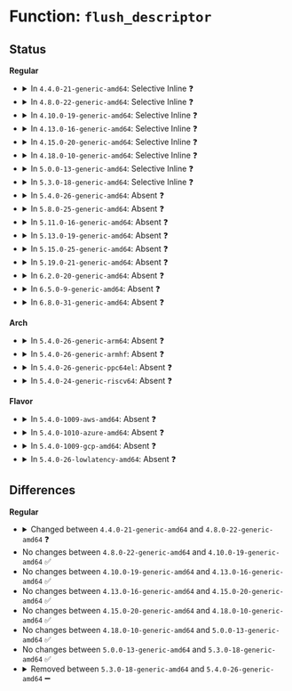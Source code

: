 # Function: <code>flush_descriptor</code>

## Status
<b>Regular</b>
<ul>
<li>
<details>
<summary>In <code>4.4.0-21-generic-amd64</code>: Selective Inline ❓</summary>

```c
void flush_descriptor(journal_t * journal, struct buffer_head * descriptor, int offset, int write_op)
```

```json
{
  "name": "flush_descriptor",
  "collision_type": "Unique Static",
  "inline_type": "Selective",
  "funcs": [
    {
      "addr": 18446744071581914720,
      "name": "flush_descriptor",
      "external": false,
      "loc": "fs/jbd2/revoke.c:655",
      "file": "fs/jbd2/revoke.c",
      "inline": "not declared, inlined",
      "caller_inline": [],
      "caller_func": [
        "fs/jbd2/revoke.c:jbd2_journal_write_revoke_records",
        "fs/jbd2/revoke.c:jbd2_journal_write_revoke_records"
      ]
    }
  ],
  "symbols": [
    {
      "addr": 18446744071581914720,
      "name": "flush_descriptor",
      "section": ".text",
      "bind": "STB_LOCAL",
      "size": 326
    }
  ]
}
```
</details>
</li>
<li>
<details>
<summary>In <code>4.8.0-22-generic-amd64</code>: Selective Inline ❓</summary>

```c
void flush_descriptor(journal_t * journal, struct buffer_head * descriptor, int offset)
```

```json
{
  "name": "flush_descriptor",
  "collision_type": "Unique Static",
  "inline_type": "Selective",
  "funcs": [
    {
      "addr": 18446744071582101696,
      "name": "flush_descriptor",
      "external": false,
      "loc": "fs/jbd2/revoke.c:633",
      "file": "fs/jbd2/revoke.c",
      "inline": "not declared, inlined",
      "caller_inline": [],
      "caller_func": [
        "fs/jbd2/revoke.c:jbd2_journal_write_revoke_records",
        "fs/jbd2/revoke.c:jbd2_journal_write_revoke_records"
      ]
    }
  ],
  "symbols": [
    {
      "addr": 18446744071582101696,
      "name": "flush_descriptor",
      "section": ".text",
      "bind": "STB_LOCAL",
      "size": 62
    }
  ]
}
```
</details>
</li>
<li>
<details>
<summary>In <code>4.10.0-19-generic-amd64</code>: Selective Inline ❓</summary>

```c
void flush_descriptor(journal_t * journal, struct buffer_head * descriptor, int offset)
```

```json
{
  "name": "flush_descriptor",
  "collision_type": "Unique Static",
  "inline_type": "Selective",
  "funcs": [
    {
      "addr": 18446744071582191776,
      "name": "flush_descriptor",
      "external": false,
      "loc": "fs/jbd2/revoke.c:634",
      "file": "fs/jbd2/revoke.c",
      "inline": "not declared, inlined",
      "caller_inline": [],
      "caller_func": [
        "fs/jbd2/revoke.c:jbd2_journal_write_revoke_records",
        "fs/jbd2/revoke.c:jbd2_journal_write_revoke_records"
      ]
    }
  ],
  "symbols": [
    {
      "addr": 18446744071582191776,
      "name": "flush_descriptor",
      "section": ".text",
      "bind": "STB_LOCAL",
      "size": 62
    }
  ]
}
```
</details>
</li>
<li>
<details>
<summary>In <code>4.13.0-16-generic-amd64</code>: Selective Inline ❓</summary>

```c
void flush_descriptor(journal_t * journal, struct buffer_head * descriptor, int offset)
```

```json
{
  "name": "flush_descriptor",
  "collision_type": "Unique Static",
  "inline_type": "Selective",
  "funcs": [
    {
      "addr": 18446744071582277632,
      "name": "flush_descriptor",
      "external": false,
      "loc": "fs/jbd2/revoke.c:634",
      "file": "fs/jbd2/revoke.c",
      "inline": "not declared, inlined",
      "caller_inline": [],
      "caller_func": [
        "fs/jbd2/revoke.c:jbd2_journal_write_revoke_records",
        "fs/jbd2/revoke.c:jbd2_journal_write_revoke_records"
      ]
    }
  ],
  "symbols": [
    {
      "addr": 18446744071582277632,
      "name": "flush_descriptor",
      "section": ".text",
      "bind": "STB_LOCAL",
      "size": 62
    }
  ]
}
```
</details>
</li>
<li>
<details>
<summary>In <code>4.15.0-20-generic-amd64</code>: Selective Inline ❓</summary>

```c
void flush_descriptor(journal_t * journal, struct buffer_head * descriptor, int offset)
```

```json
{
  "name": "flush_descriptor",
  "collision_type": "Unique Static",
  "inline_type": "Selective",
  "funcs": [
    {
      "addr": 18446744071582426768,
      "name": "flush_descriptor",
      "external": false,
      "loc": "fs/jbd2/revoke.c:634",
      "file": "fs/jbd2/revoke.c",
      "inline": "not declared, inlined",
      "caller_inline": [],
      "caller_func": [
        "fs/jbd2/revoke.c:jbd2_journal_write_revoke_records",
        "fs/jbd2/revoke.c:jbd2_journal_write_revoke_records"
      ]
    }
  ],
  "symbols": [
    {
      "addr": 18446744071582426768,
      "name": "flush_descriptor",
      "section": ".text",
      "bind": "STB_LOCAL",
      "size": 64
    }
  ]
}
```
</details>
</li>
<li>
<details>
<summary>In <code>4.18.0-10-generic-amd64</code>: Selective Inline ❓</summary>

```c
void flush_descriptor(journal_t * journal, struct buffer_head * descriptor, int offset)
```

```json
{
  "name": "flush_descriptor",
  "collision_type": "Unique Static",
  "inline_type": "Selective",
  "funcs": [
    {
      "addr": 18446744071582616560,
      "name": "flush_descriptor",
      "external": false,
      "loc": "fs/jbd2/revoke.c:627",
      "file": "fs/jbd2/revoke.c",
      "inline": "not declared, inlined",
      "caller_inline": [],
      "caller_func": [
        "fs/jbd2/revoke.c:jbd2_journal_write_revoke_records",
        "fs/jbd2/revoke.c:jbd2_journal_write_revoke_records"
      ]
    }
  ],
  "symbols": [
    {
      "addr": 18446744071582616560,
      "name": "flush_descriptor",
      "section": ".text",
      "bind": "STB_LOCAL",
      "size": 81
    }
  ]
}
```
</details>
</li>
<li>
<details>
<summary>In <code>5.0.0-13-generic-amd64</code>: Selective Inline ❓</summary>

```c
void flush_descriptor(journal_t * journal, struct buffer_head * descriptor, int offset)
```

```json
{
  "name": "flush_descriptor",
  "collision_type": "Unique Static",
  "inline_type": "Selective",
  "funcs": [
    {
      "addr": 18446744071582718304,
      "name": "flush_descriptor",
      "external": false,
      "loc": "fs/jbd2/revoke.c:627",
      "file": "fs/jbd2/revoke.c",
      "inline": "not declared, inlined",
      "caller_inline": [],
      "caller_func": [
        "fs/jbd2/revoke.c:jbd2_journal_write_revoke_records",
        "fs/jbd2/revoke.c:jbd2_journal_write_revoke_records"
      ]
    }
  ],
  "symbols": [
    {
      "addr": 18446744071582718304,
      "name": "flush_descriptor",
      "section": ".text",
      "bind": "STB_LOCAL",
      "size": 81
    }
  ]
}
```
</details>
</li>
<li>
<details>
<summary>In <code>5.3.0-18-generic-amd64</code>: Selective Inline ❓</summary>

```c
void flush_descriptor(journal_t * journal, struct buffer_head * descriptor, int offset)
```

```json
{
  "name": "flush_descriptor",
  "collision_type": "Unique Static",
  "inline_type": "Selective",
  "funcs": [
    {
      "addr": 18446744071582891920,
      "name": "flush_descriptor",
      "external": false,
      "loc": "fs/jbd2/revoke.c:635",
      "file": "fs/jbd2/revoke.c",
      "inline": "not declared, inlined",
      "caller_inline": [],
      "caller_func": [
        "fs/jbd2/revoke.c:jbd2_journal_write_revoke_records",
        "fs/jbd2/revoke.c:jbd2_journal_write_revoke_records"
      ]
    }
  ],
  "symbols": [
    {
      "addr": 18446744071582891920,
      "name": "flush_descriptor",
      "section": ".text",
      "bind": "STB_LOCAL",
      "size": 100
    }
  ]
}
```
</details>
</li>
<li>
<details>
<summary>In <code>5.4.0-26-generic-amd64</code>: Absent ❓</summary>

```json
{
  "name": "flush_descriptor",
  "collision_type": "Unique Static",
  "inline_type": "Selective",
  "funcs": [
    {
      "addr": 18446744071583000370,
      "name": "flush_descriptor",
      "external": false,
      "loc": "fs/jbd2/revoke.c:635",
      "file": "fs/jbd2/revoke.c",
      "inline": "not declared, inlined",
      "caller_inline": [
        "fs/jbd2/revoke.c:jbd2_journal_write_revoke_records",
        "fs/jbd2/revoke.c:jbd2_journal_write_revoke_records"
      ],
      "caller_func": [
        "fs/jbd2/revoke.c:jbd2_journal_write_revoke_records",
        "fs/jbd2/revoke.c:jbd2_journal_write_revoke_records"
      ]
    }
  ],
  "symbols": [
    {
      "addr": 18446744071582998512,
      "name": "flush_descriptor.part.0",
      "section": ".text",
      "bind": "STB_LOCAL",
      "size": 87
    }
  ]
}
```
</details>
</li>
<li>
<details>
<summary>In <code>5.8.0-25-generic-amd64</code>: Absent ❓</summary>

```json
{
  "name": "flush_descriptor",
  "collision_type": "Unique Static",
  "inline_type": "Selective",
  "funcs": [
    {
      "addr": 18446744071583315386,
      "name": "flush_descriptor",
      "external": false,
      "loc": "fs/jbd2/revoke.c:641",
      "file": "fs/jbd2/revoke.c",
      "inline": "not declared, inlined",
      "caller_inline": [
        "fs/jbd2/revoke.c:write_one_revoke_record",
        "fs/jbd2/revoke.c:jbd2_journal_write_revoke_records"
      ],
      "caller_func": [
        "fs/jbd2/revoke.c:write_one_revoke_record",
        "fs/jbd2/revoke.c:jbd2_journal_write_revoke_records"
      ]
    }
  ],
  "symbols": [
    {
      "addr": 18446744071583315056,
      "name": "flush_descriptor.part.0",
      "section": ".text",
      "bind": "STB_LOCAL",
      "size": 89
    }
  ]
}
```
</details>
</li>
<li>
<details>
<summary>In <code>5.11.0-16-generic-amd64</code>: Absent ❓</summary>

```json
{
  "name": "flush_descriptor",
  "collision_type": "Unique Static",
  "inline_type": "Selective",
  "funcs": [
    {
      "addr": 18446744071583430298,
      "name": "flush_descriptor",
      "external": false,
      "loc": "fs/jbd2/revoke.c:641",
      "file": "fs/jbd2/revoke.c",
      "inline": "not declared, inlined",
      "caller_inline": [
        "fs/jbd2/revoke.c:write_one_revoke_record",
        "fs/jbd2/revoke.c:jbd2_journal_write_revoke_records"
      ],
      "caller_func": [
        "fs/jbd2/revoke.c:write_one_revoke_record",
        "fs/jbd2/revoke.c:jbd2_journal_write_revoke_records"
      ]
    }
  ],
  "symbols": [
    {
      "addr": 18446744071583429968,
      "name": "flush_descriptor.part.0",
      "section": ".text",
      "bind": "STB_LOCAL",
      "size": 89
    }
  ]
}
```
</details>
</li>
<li>
<details>
<summary>In <code>5.13.0-19-generic-amd64</code>: Absent ❓</summary>

```json
{
  "name": "flush_descriptor",
  "collision_type": "Unique Static",
  "inline_type": "Selective",
  "funcs": [
    {
      "addr": 18446744071583454474,
      "name": "flush_descriptor",
      "external": false,
      "loc": "fs/jbd2/revoke.c:641",
      "file": "fs/jbd2/revoke.c",
      "inline": "not declared, inlined",
      "caller_inline": [
        "fs/jbd2/revoke.c:jbd2_journal_write_revoke_records",
        "fs/jbd2/revoke.c:jbd2_journal_write_revoke_records"
      ],
      "caller_func": [
        "fs/jbd2/revoke.c:jbd2_journal_write_revoke_records",
        "fs/jbd2/revoke.c:jbd2_journal_write_revoke_records"
      ]
    }
  ],
  "symbols": [
    {
      "addr": 18446744071583452608,
      "name": "flush_descriptor.part.0",
      "section": ".text",
      "bind": "STB_LOCAL",
      "size": 89
    }
  ]
}
```
</details>
</li>
<li>
<details>
<summary>In <code>5.15.0-25-generic-amd64</code>: Absent ❓</summary>

```json
{
  "name": "flush_descriptor",
  "collision_type": "Unique Static",
  "inline_type": "Selective",
  "funcs": [
    {
      "addr": 18446744071583805066,
      "name": "flush_descriptor",
      "external": false,
      "loc": "fs/jbd2/revoke.c:641",
      "file": "fs/jbd2/revoke.c",
      "inline": "not declared, inlined",
      "caller_inline": [
        "fs/jbd2/revoke.c:jbd2_journal_write_revoke_records",
        "fs/jbd2/revoke.c:jbd2_journal_write_revoke_records"
      ],
      "caller_func": [
        "fs/jbd2/revoke.c:jbd2_journal_write_revoke_records",
        "fs/jbd2/revoke.c:jbd2_journal_write_revoke_records"
      ]
    }
  ],
  "symbols": [
    {
      "addr": 18446744071583803152,
      "name": "flush_descriptor.part.0",
      "section": ".text",
      "bind": "STB_LOCAL",
      "size": 89
    }
  ]
}
```
</details>
</li>
<li>
<details>
<summary>In <code>5.19.0-21-generic-amd64</code>: Absent ❓</summary>

```json
{
  "name": "flush_descriptor",
  "collision_type": "Unique Static",
  "inline_type": "Selective",
  "funcs": [
    {
      "addr": 18446744071584370008,
      "name": "flush_descriptor",
      "external": false,
      "loc": "fs/jbd2/revoke.c:641",
      "file": "fs/jbd2/revoke.c",
      "inline": "not declared, inlined",
      "caller_inline": [
        "fs/jbd2/revoke.c:jbd2_journal_write_revoke_records",
        "fs/jbd2/revoke.c:jbd2_journal_write_revoke_records"
      ],
      "caller_func": [
        "fs/jbd2/revoke.c:jbd2_journal_write_revoke_records",
        "fs/jbd2/revoke.c:jbd2_journal_write_revoke_records"
      ]
    }
  ],
  "symbols": [
    {
      "addr": 18446744071584367792,
      "name": "flush_descriptor.part.0",
      "section": ".text",
      "bind": "STB_LOCAL",
      "size": 84
    }
  ]
}
```
</details>
</li>
<li>
<details>
<summary>In <code>6.2.0-20-generic-amd64</code>: Absent ❓</summary>

```json
{
  "name": "flush_descriptor",
  "collision_type": "Unique Static",
  "inline_type": "Selective",
  "funcs": [
    {
      "addr": 18446744071585021592,
      "name": "flush_descriptor",
      "external": false,
      "loc": "fs/jbd2/revoke.c:641",
      "file": "fs/jbd2/revoke.c",
      "inline": "not declared, inlined",
      "caller_inline": [
        "fs/jbd2/revoke.c:jbd2_journal_write_revoke_records",
        "fs/jbd2/revoke.c:jbd2_journal_write_revoke_records"
      ],
      "caller_func": [
        "fs/jbd2/revoke.c:jbd2_journal_write_revoke_records",
        "fs/jbd2/revoke.c:jbd2_journal_write_revoke_records"
      ]
    }
  ],
  "symbols": [
    {
      "addr": 18446744071585019104,
      "name": "flush_descriptor.part.0",
      "section": ".text",
      "bind": "STB_LOCAL",
      "size": 84
    }
  ]
}
```
</details>
</li>
<li>
<details>
<summary>In <code>6.5.0-9-generic-amd64</code>: Absent ❓</summary>

```json
{
  "name": "flush_descriptor",
  "collision_type": "Unique Static",
  "inline_type": "Selective",
  "funcs": [
    {
      "addr": 18446744071585248859,
      "name": "flush_descriptor",
      "external": false,
      "loc": "fs/jbd2/revoke.c:641",
      "file": "fs/jbd2/revoke.c",
      "inline": "not declared, inlined",
      "caller_inline": [
        "fs/jbd2/revoke.c:jbd2_journal_write_revoke_records",
        "fs/jbd2/revoke.c:jbd2_journal_write_revoke_records"
      ],
      "caller_func": [
        "fs/jbd2/revoke.c:jbd2_journal_write_revoke_records",
        "fs/jbd2/revoke.c:jbd2_journal_write_revoke_records"
      ]
    }
  ],
  "symbols": [
    {
      "addr": 18446744071585246368,
      "name": "flush_descriptor.part.0",
      "section": ".text",
      "bind": "STB_LOCAL",
      "size": 84
    }
  ]
}
```
</details>
</li>
<li>
<details>
<summary>In <code>6.8.0-31-generic-amd64</code>: Absent ❓</summary>

```json
{
  "name": "flush_descriptor",
  "collision_type": "Unique Static",
  "inline_type": "Selective",
  "funcs": [
    {
      "addr": 18446744071585482107,
      "name": "flush_descriptor",
      "external": false,
      "loc": "fs/jbd2/revoke.c:641",
      "file": "fs/jbd2/revoke.c",
      "inline": "not declared, inlined",
      "caller_inline": [
        "fs/jbd2/revoke.c:jbd2_journal_write_revoke_records",
        "fs/jbd2/revoke.c:jbd2_journal_write_revoke_records"
      ],
      "caller_func": [
        "fs/jbd2/revoke.c:jbd2_journal_write_revoke_records",
        "fs/jbd2/revoke.c:jbd2_journal_write_revoke_records"
      ]
    }
  ],
  "symbols": [
    {
      "addr": 18446744071585479616,
      "name": "flush_descriptor.part.0",
      "section": ".text",
      "bind": "STB_LOCAL",
      "size": 84
    }
  ]
}
```
</details>
</li>
</ul>
<b>Arch</b>
<ul>
<li>
<details>
<summary>In <code>5.4.0-26-generic-arm64</code>: Absent ❓</summary>

```json
{
  "name": "flush_descriptor",
  "collision_type": "Unique Static",
  "inline_type": "Selective",
  "funcs": [
    {
      "addr": 18446603336494688740,
      "name": "flush_descriptor",
      "external": false,
      "loc": "fs/jbd2/revoke.c:635",
      "file": "fs/jbd2/revoke.c",
      "inline": "not declared, inlined",
      "caller_inline": [
        "fs/jbd2/revoke.c:jbd2_journal_write_revoke_records",
        "fs/jbd2/revoke.c:jbd2_journal_write_revoke_records"
      ],
      "caller_func": [
        "fs/jbd2/revoke.c:jbd2_journal_write_revoke_records",
        "fs/jbd2/revoke.c:jbd2_journal_write_revoke_records"
      ]
    }
  ],
  "symbols": [
    {
      "addr": 18446603336494686592,
      "name": "flush_descriptor.part.0",
      "section": ".text",
      "bind": "STB_LOCAL",
      "size": 228
    }
  ]
}
```
</details>
</li>
<li>
<details>
<summary>In <code>5.4.0-26-generic-armhf</code>: Absent ❓</summary>

```json
{
  "name": "flush_descriptor",
  "collision_type": "Unique Static",
  "inline_type": "Selective",
  "funcs": [
    {
      "addr": 3228127076,
      "name": "flush_descriptor",
      "external": false,
      "loc": "fs/jbd2/revoke.c:635",
      "file": "fs/jbd2/revoke.c",
      "inline": "not declared, inlined",
      "caller_inline": [
        "fs/jbd2/revoke.c:jbd2_journal_write_revoke_records",
        "fs/jbd2/revoke.c:jbd2_journal_write_revoke_records"
      ],
      "caller_func": [
        "fs/jbd2/revoke.c:jbd2_journal_write_revoke_records",
        "fs/jbd2/revoke.c:jbd2_journal_write_revoke_records"
      ]
    }
  ],
  "symbols": [
    {
      "addr": 3228125284,
      "name": "flush_descriptor.part.0",
      "section": ".text",
      "bind": "STB_LOCAL",
      "size": 120
    }
  ]
}
```
</details>
</li>
<li>
<details>
<summary>In <code>5.4.0-26-generic-ppc64el</code>: Absent ❓</summary>

```json
{
  "name": "flush_descriptor",
  "collision_type": "Unique Static",
  "inline_type": "Selective",
  "funcs": [
    {
      "addr": 13835058055288504768,
      "name": "flush_descriptor",
      "external": false,
      "loc": "fs/jbd2/revoke.c:635",
      "file": "fs/jbd2/revoke.c",
      "inline": "not declared, inlined",
      "caller_inline": [
        "fs/jbd2/revoke.c:jbd2_journal_write_revoke_records",
        "fs/jbd2/revoke.c:jbd2_journal_write_revoke_records"
      ],
      "caller_func": [
        "fs/jbd2/revoke.c:jbd2_journal_write_revoke_records",
        "fs/jbd2/revoke.c:jbd2_journal_write_revoke_records"
      ]
    }
  ],
  "symbols": [
    {
      "addr": 13835058055288501232,
      "name": "flush_descriptor.part.0",
      "section": ".text",
      "bind": "STB_LOCAL",
      "size": 216
    }
  ]
}
```
</details>
</li>
<li>
<details>
<summary>In <code>5.4.0-24-generic-riscv64</code>: Absent ❓</summary>

```json
{
  "name": "flush_descriptor",
  "collision_type": "Unique Static",
  "inline_type": "Selective",
  "funcs": [
    {
      "addr": 18446743936274045114,
      "name": "flush_descriptor",
      "external": false,
      "loc": "fs/jbd2/revoke.c:635",
      "file": "fs/jbd2/revoke.c",
      "inline": "not declared, inlined",
      "caller_inline": [
        "fs/jbd2/revoke.c:jbd2_journal_write_revoke_records",
        "fs/jbd2/revoke.c:jbd2_journal_write_revoke_records"
      ],
      "caller_func": [
        "fs/jbd2/revoke.c:jbd2_journal_write_revoke_records",
        "fs/jbd2/revoke.c:jbd2_journal_write_revoke_records"
      ]
    }
  ],
  "symbols": [
    {
      "addr": 18446743936274042936,
      "name": "flush_descriptor.part.0",
      "section": ".text",
      "bind": "STB_LOCAL",
      "size": 162
    }
  ]
}
```
</details>
</li>
</ul>
<b>Flavor</b>
<ul>
<li>
<details>
<summary>In <code>5.4.0-1009-aws-amd64</code>: Absent ❓</summary>

```json
{
  "name": "flush_descriptor",
  "collision_type": "Unique Static",
  "inline_type": "Selective",
  "funcs": [
    {
      "addr": 18446744071582969106,
      "name": "flush_descriptor",
      "external": false,
      "loc": "fs/jbd2/revoke.c:635",
      "file": "fs/jbd2/revoke.c",
      "inline": "not declared, inlined",
      "caller_inline": [
        "fs/jbd2/revoke.c:jbd2_journal_write_revoke_records",
        "fs/jbd2/revoke.c:jbd2_journal_write_revoke_records"
      ],
      "caller_func": [
        "fs/jbd2/revoke.c:jbd2_journal_write_revoke_records",
        "fs/jbd2/revoke.c:jbd2_journal_write_revoke_records"
      ]
    }
  ],
  "symbols": [
    {
      "addr": 18446744071582967248,
      "name": "flush_descriptor.part.0",
      "section": ".text",
      "bind": "STB_LOCAL",
      "size": 87
    }
  ]
}
```
</details>
</li>
<li>
<details>
<summary>In <code>5.4.0-1010-azure-amd64</code>: Absent ❓</summary>

```json
{
  "name": "flush_descriptor",
  "collision_type": "Unique Static",
  "inline_type": "Selective",
  "funcs": [
    {
      "addr": 18446744071582906258,
      "name": "flush_descriptor",
      "external": false,
      "loc": "fs/jbd2/revoke.c:635",
      "file": "fs/jbd2/revoke.c",
      "inline": "not declared, inlined",
      "caller_inline": [
        "fs/jbd2/revoke.c:jbd2_journal_write_revoke_records",
        "fs/jbd2/revoke.c:jbd2_journal_write_revoke_records"
      ],
      "caller_func": [
        "fs/jbd2/revoke.c:jbd2_journal_write_revoke_records",
        "fs/jbd2/revoke.c:jbd2_journal_write_revoke_records"
      ]
    }
  ],
  "symbols": [
    {
      "addr": 18446744071582904400,
      "name": "flush_descriptor.part.0",
      "section": ".text",
      "bind": "STB_LOCAL",
      "size": 87
    }
  ]
}
```
</details>
</li>
<li>
<details>
<summary>In <code>5.4.0-1009-gcp-amd64</code>: Absent ❓</summary>

```json
{
  "name": "flush_descriptor",
  "collision_type": "Unique Static",
  "inline_type": "Selective",
  "funcs": [
    {
      "addr": 18446744071582957714,
      "name": "flush_descriptor",
      "external": false,
      "loc": "fs/jbd2/revoke.c:635",
      "file": "fs/jbd2/revoke.c",
      "inline": "not declared, inlined",
      "caller_inline": [
        "fs/jbd2/revoke.c:jbd2_journal_write_revoke_records",
        "fs/jbd2/revoke.c:jbd2_journal_write_revoke_records"
      ],
      "caller_func": [
        "fs/jbd2/revoke.c:jbd2_journal_write_revoke_records",
        "fs/jbd2/revoke.c:jbd2_journal_write_revoke_records"
      ]
    }
  ],
  "symbols": [
    {
      "addr": 18446744071582955856,
      "name": "flush_descriptor.part.0",
      "section": ".text",
      "bind": "STB_LOCAL",
      "size": 87
    }
  ]
}
```
</details>
</li>
<li>
<details>
<summary>In <code>5.4.0-26-lowlatency-amd64</code>: Absent ❓</summary>

```json
{
  "name": "flush_descriptor",
  "collision_type": "Unique Static",
  "inline_type": "Selective",
  "funcs": [
    {
      "addr": 18446744071583046194,
      "name": "flush_descriptor",
      "external": false,
      "loc": "fs/jbd2/revoke.c:635",
      "file": "fs/jbd2/revoke.c",
      "inline": "not declared, inlined",
      "caller_inline": [
        "fs/jbd2/revoke.c:jbd2_journal_write_revoke_records",
        "fs/jbd2/revoke.c:jbd2_journal_write_revoke_records"
      ],
      "caller_func": [
        "fs/jbd2/revoke.c:jbd2_journal_write_revoke_records",
        "fs/jbd2/revoke.c:jbd2_journal_write_revoke_records"
      ]
    }
  ],
  "symbols": [
    {
      "addr": 18446744071583044672,
      "name": "flush_descriptor.part.0",
      "section": ".text",
      "bind": "STB_LOCAL",
      "size": 87
    }
  ]
}
```
</details>
</li>
</ul>

## Differences
<b>Regular</b>
<ul>
<li>
<details>
<summary>Changed between <code>4.4.0-21-generic-amd64</code> and <code>4.8.0-22-generic-amd64</code> ❓</summary>
<ul>
<li>
<b>Param removed. </b>
<code>int write_op</code>
</li>
</ul>
</details>
</li>
<li>
No changes between <code>4.8.0-22-generic-amd64</code> and <code>4.10.0-19-generic-amd64</code> ✅
</li>
<li>
No changes between <code>4.10.0-19-generic-amd64</code> and <code>4.13.0-16-generic-amd64</code> ✅
</li>
<li>
No changes between <code>4.13.0-16-generic-amd64</code> and <code>4.15.0-20-generic-amd64</code> ✅
</li>
<li>
No changes between <code>4.15.0-20-generic-amd64</code> and <code>4.18.0-10-generic-amd64</code> ✅
</li>
<li>
No changes between <code>4.18.0-10-generic-amd64</code> and <code>5.0.0-13-generic-amd64</code> ✅
</li>
<li>
No changes between <code>5.0.0-13-generic-amd64</code> and <code>5.3.0-18-generic-amd64</code> ✅
</li>
<li>
<details>
<summary>Removed between <code>5.3.0-18-generic-amd64</code> and <code>5.4.0-26-generic-amd64</code> ➖</summary>

```c
void flush_descriptor(journal_t * journal, struct buffer_head * descriptor, int offset)
```
</details>
</li>
</ul>
